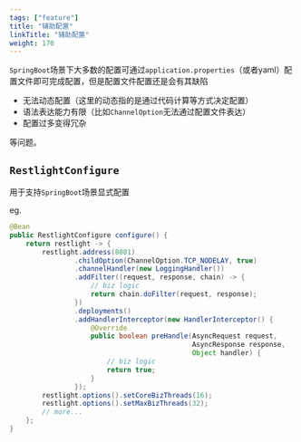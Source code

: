 ```yaml
---
tags: ["feature"]
title: "辅助配置"
linkTitle: "辅助配置"
weight: 170
---
```


`SpringBoot`场景下大多数的配置可通过`application.properties`（或者yaml）配置文件即可完成配置，但是配置文件配置还是会有其缺陷

- 无法动态配置（这里的动态指的是通过代码计算等方式决定配置）
- 语法表达能力有限（比如`ChannelOption`无法通过配置文件表达）
- 配置过多变得冗杂

等问题。

## `RestlightConfigure`

用于支持`SpringBoot`场景显式配置

eg.

```java
@Bean
public RestlightConfigure configure() {
    return restlight -> {
        restlight.address(8081)
                .childOption(ChannelOption.TCP_NODELAY, true)
                .channelHandler(new LoggingHandler())
                .addFilter((request, response, chain) -> {
                    // biz logic
                    return chain.doFilter(request, response);
                })
                .deployments()
                .addHandlerInterceptor(new HandlerInterceptor() {
                    @Override
                    public boolean preHandle(AsyncRequest request,
                                             AsyncResponse response,
                                             Object handler) {
                        // biz logic
                        return true;
                    }
                });
        restlight.options().setCoreBizThreads(16);
        restlight.options().setMaxBizThreads(32);
        // more...
    };
}
```
